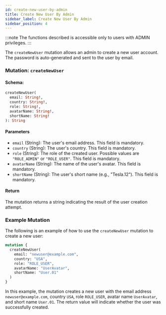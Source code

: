 ```yaml
---
id: create-new-user-by-admin
title: Create New User By Admin
sidebar_label: Create New User By Admin
sidebar_position: 4
---
```


:::note
The functions described is accessible only to users with ADMIN privileges.
:::

The `createNewUser` mutation allows an admin to create a new user account. The password is auto-generated and sent to the user by email.

### Mutation: `createNewUser`

#### Schema:
```graphql
createNewUser(
  email: String!,
  country: String!,
  role: String!,
  avatarName: String!,
  shortName: String!
): String
```

#### Parameters

- `email` (String): The user's email address. This field is mandatory.
- `country` (String): The user's country. This field is mandatory.
- `role` (String): The role of the created user. Possible values are `"ROLE_ADMIN"` or `"ROLE_USER"`. This field is mandatory.
- `avatarName` (String): The name of the user's avatar. This field is mandatory.
- `shortName` (String): The user's short name (e.g., "Tesla.12"). This field is mandatory.

#### Return

The mutation returns a string indicating the result of the user creation attempt.

### Example Mutation

The following is an example of how to use the `createNewUser` mutation to create a new user:

```graphql
mutation {
  createNewUser(
    email: "newuser@example.com",
    country: "USA",
    role: "ROLE_USER",
    avatarName: "UserAvatar",
    shortName: "User.01"
  )
}
```

In this example, the mutation creates a new user with the email address `newuser@example.com`, country `USA`, role `ROLE_USER`, avatar name `UserAvatar`, and short name `User.01`. The return value will indicate whether the user was successfully created.
```